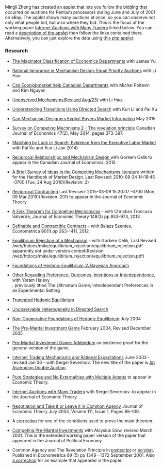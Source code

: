 Mingli Zheng has created an applet that lets you follow the bidding that occurred on auctions for Pentium
processors during June and July of 2001 on eBay.  The applet shows many auctions at once, so you can observe not only what people bid,
but also where they bid. This is the focus of the working paper [Internet Auctions with Many Traders](http://microeconomics.ca/michael_peters/internetauctionsrevisshort.pdf)
linked below.  You can read a 
[description of the applet](https://montoya.econ.ubc.ca/eBay/intro) then follow the links contained there. Alternatively, you can just explore the data using 
[this php applet](https://montoya.econ.ubc.ca/eBay/main).


### Research

* [The Mapinator Classification of Economics Departments](https://montoya.econ.ubc.ca/papers/markets/markets.pdf) with James Yu
* [Rational Ignorance in Mechanism Design: Equal Priority Auctions](/wp/unobserved_mechanisms/equal_priority_auctions.pdf) with Li Hao
* <a href="http://montoya.econ.ubc.ca/papers/can_ejm_help/can_ejm_help.pdf">Can Econjobmarket help Canadian Departments</a> with Michel Poitevin and Kim Nguyen
* <a href="http://montoya.econ.ubc.ca/papers/unobserved_mechanisms/working_paper/unobserved_mechanisms.pdf">Unobserved Mechanisms(Revised Aug/23)</a> with Li Hao.
* <a href="http://montoya.econ.ubc.ca/papers/matching_by_luck/working_paper/transitions.pdf">Understanding Transitions Using DIrected Search</a> with Kun Li and Pai Xu
* <a href="/papers/digital_markets.pdf"> Can Mechanism Designers Exploit Buyers Market Information</a> May 2015
* <a href="/papers/ca_survey.pdf"> Survey on Competing Mechnisms 2 - The revelation principle</a> Canadian Journal of Economics 47(2), May 2014, pages 373-397.
* <a href="/papers/matching_by_luck.pdf"> Matching by Luck or Search: Evidence from the Executive Labor Market</a> with Pai Xu  and Kun Li Jan 2014)
* <a href="http://montoya.econ.ubc.ca/papers/reciprocal_mechanisms/reciprocal_mechanisms.pdf">Reciprocal Relationships and Mechanism Design </a> with Gorkem Celik  to appear in the Canadian Journal of Economics, 2015
* <a href="/papers/competing.pdf"> A Brief Survey of ideas in the Competing Mechanisms literature</a> written for the Handbook of Market Design. Last Revised: 2010-08-24 14:18:45 -0700 (Tue, 24 Aug 2010)(Revision: 2)
* <a href="/papers/dual_mechanisms.pdf"> Reciprocal Contracting</a> Last Revised: 2015-03-09 15:20:07 -0700 (Mon, 09 Mar 2015)(Revision: 201) to appear in the Journal of Economic Theory 
* <a href="/papers/multiple_agency/multiple_agency.pdf"> A Folk Theorem for Competing Mechanisms</a> - with Christian Troncoso Valverde, Journal of Economic Theory  148(3) pp 953-973, 2013
* <a href="/papers/folk_theorems/folk_theorem.pdf"> Definable and Contractible Contracts</a> - with Balazs Szentes, Econometrica 80(1) pp 363--411, 2012
* <a href="/papers/equilibrium_rejection/equilibrium_rejection.pdf"> Equilibrium Rejection of a Mechanism</a> - with Gorkem Celik, Last Revised /web/htdocs/mike/equilibrium_rejection/equilibrium_rejection.pdf apparently not under version control(Revision /web/htdocs/mike/equilibrium_rejection/equilibrium_rejection.pdf)
* <a href="/papers/foundations_hedonic_2/foundations_hedonic_2.pdf"> Foundations of Hedonic Equilibrium :A Bayesian Approach</a> 
* <a href="/papers/ultimatum_game/working_paper/ultimatum-game.pdf">Other Regarding Preference: Outcomes, Intentions or Interdependence</a>, with Yoram Halevy<br> , previously titled The Ultimatum Game; Interdependent Preferences in an Experimental Setting

* <a href="/papers/truncated_hedonic.pdf">Truncated Hedonic Equilibrium</a> 
* <a href="http://microeconomics.ca/michael_peters/mixed_equilibrium.pdf">Unobservable Heterogeneity in Directed Search</a> 
* <a href="http://microeconomics.ca/michael_peters/dup_matching_limit_sequential.pdf">Non-Cooperative Foundations of Hedonic Equilibrium</a> July 2004
* <a href="http://microeconomics.ca/michael_peters/matching_limit_sim.pdf">The Pre-Marital Investment Game</a> February 2004, Revised December 2005
* <a href="http://microeconomics.ca/michael_peters/matching_limit_sim_add.pdf">Pre-Marital Investment Game: Addendum</a> an existence proof for the general version of the game.
* <a href="./michael_peters/information_revelation_7.pdf">Internet Trading Mechanisms and Rational Expectations</a> June 2003 - revised Jan 06 - with Sergei Severinov. The new title of the paper is <a href="http://microeconomics.ca/michael_peters/information_revelation_7.pdf">An Ascending Double Auction</a>.
* <a href="./papers/competing_mech2.pdf">Pure Strategies and No Externalities with Multiple Agents</a> to appear in Economic Theory.
* <a href="http://microeconomics.ca/michael_peters/internetauctionsrevisshort.pdf">Internet Auctions with Many Traders</a> 
with Sergei Severinov. to appear in the Journal of Economic Theory.
* <a href="./papers/nonlinear_prices3.pdf">Negotiation and Take it or Leave it in Common Agency</a>
Journal of Economic Theory July 2003, Volume 111, Issue 1, Pages 88-109. 
* A <a href="papers/takeit_errata/errata.pdf">correction</a> for one of the conditions used to prove the 
main theorem.
* <a href="./papers/existence103.pdf">Competing Pre-Marital Investments</a> with
Aloysius Siow, revised March 2001. This is the extended working paper version of the paper that appeared in the Journal of Political Economy
* Common Agency and The Revelation Principle in <a href="./papers/common_agency5.ps">postscript</a>
or <a href="./papers/common_agency5.pdf">acrobat</a>. Published in Econometrica 69 (5) pp 1349--1372 September 2001. Also <a href="./papers/corrected_example.pdf">a correction</a> for an example that appeared in the paper.
